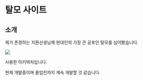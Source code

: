  # 탈모 사이트 
 
 ## 소개 
제가 존경하는 지환선생님께 현대인의 가장 큰 공포인 탈모를 심어봤습니다.  

<img src="https://imgur.com/KpXk0FG.png">  

사용한 아키텍처입니다.  

현재 개발중이며 졸업전까지 계속 개발할 것 같습니다.  
